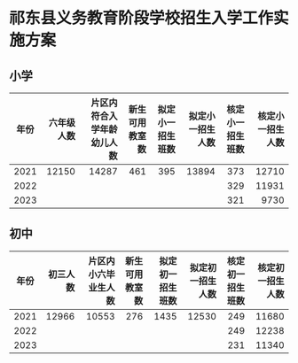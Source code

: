 # 祁东县义务教育阶段学校招生入学工作实施方案


## 小学

|年份|六年级人数|片区内符合入学年龄幼儿人数|新生可用教室数|拟定小一招生班数|拟定小一招生人数|核定小一招生班数|核定小一招生人数|
|---|---:|---:|---:|---:|---:|---:|---:|
|2021|12150|14287|461|395|13894|373|12710|
|2022||||||329|11931|
|2023||||||321|9730|

## 初中
|年份|初三人数|片区内小六毕业生人数|新生可用教室数|拟定初一招生班数|拟定初一招生人数|核定初一招生班数|核定初一招生人数|
|---|---:|---:|---:|---:|---:|---:|---:|
|2021|12966|10553|276|1435|12530|249|11680|
|2022||||||249|12238|
|2023||||||231|11340|

